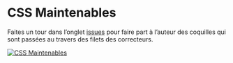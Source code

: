 # CSS Maintenables

Faites un tour dans l’onglet [issues](https://github.com/kaelig/css-maintenables/issues)
pour faire part à l’auteur des coquilles qui sont passées au travers des filets des correcteurs.

[![CSS Maintenables](https://raw.github.com/kaelig/css-maintenables/master/images/css-maintenables.png)](http://www.css-maintenables.fr)
